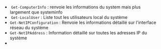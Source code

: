  -  `Get-ComputerInfo` : renvoie les informations du system mais plus largement que systeminfo
 -  `Get-LocalUser` : Liste tout les utilisateurs local du système 
 - `Get-NetIPConfiguration` : Renvoie les informations détaillé sur l'interface réseau du système
 - `Get-NetIPAddress` : Information détaillé sur toutes les adresses IP du système
 - 
